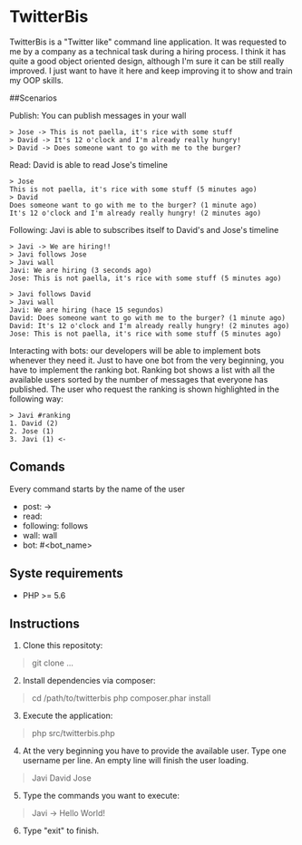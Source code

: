 TwitterBis
========================

TwitterBis is a "Twitter like" command line application. It was requested to me by a company as a technical task during a 
hiring process. I think it has quite a good object oriented design, although I'm sure it can be still really improved.
I just want to have it here and keep improving it to show and train my OOP skills.

##Scenarios

 Publish: You can publish messages in your wall
```
> Jose -> This is not paella, it's rice with some stuff
> David -> It's 12 o'clock and I'm already really hungry!
> David -> Does someone want to go with me to the burger?
```
 Read: David is able to read Jose's timeline
```
> Jose
This is not paella, it's rice with some stuff (5 minutes ago)
> David
Does someone want to go with me to the burger? (1 minute ago)
It's 12 o'clock and I'm already really hungry! (2 minutes ago)
```
 Following: Javi is able to subscribes itself to David's and Jose's timeline
```
> Javi -> We are hiring!!
> Javi follows Jose
> Javi wall
Javi: We are hiring (3 seconds ago)
Jose: This is not paella, it's rice with some stuff (5 minutes ago)

> Javi follows David
> Javi wall
Javi: We are hiring (hace 15 segundos)
David: Does someone want to go with me to the burger? (1 minute ago)
David: It's 12 o'clock and I'm already really hungry! (2 minutes ago)
Jose: This is not paella, it's rice with some stuff (5 minutes ago)
```
Interacting with bots: our developers will be able to implement bots whenever they 
need it. Just to have one bot from the very beginning, you have to implement the 
ranking bot. Ranking bot shows a list with all the available users sorted by the
number of messages that everyone has published. The user who request the ranking
is shown highlighted in the following way:  
```
> Javi #ranking
1. David (2)
2. Jose (1)
3. Javi (1) <-
```

## Comands

Every command starts by the name of the user

* post: <user> -> <message>
* read: <user>
* following: <user1> follows <user2>
* wall: <user> wall
* bot: <user> #<bot_name>

## Syste requirements

* PHP >= 5.6

## Instructions

1. Clone this repositoty:
> git clone ...
2. Install dependencies via composer:
> cd /path/to/twitterbis
> php composer.phar install
3. Execute the application:
> php src/twitterbis.php
4. At the very beginning you have to provide the available user. Type one username 
per line. An empty line will finish the user loading.
> Javi
> David
> Jose
>
5. Type the commands you want to execute:
> Javi -> Hello World!
6. Type "exit" to finish.